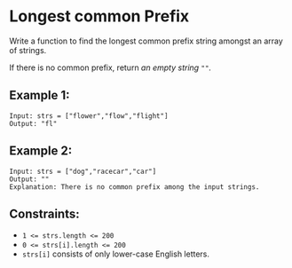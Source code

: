 # Longest common Prefix
Write a function to find the longest common prefix string amongst an array of strings.

If there is no common prefix, return *an empty string `""`.*

## Example 1:
```
Input: strs = ["flower","flow","flight"]
Output: "fl"
```

## Example 2:
```
Input: strs = ["dog","racecar","car"]
Output: ""
Explanation: There is no common prefix among the input strings.
```

## Constraints:
- `1 <= strs.length <= 200`
- `0 <= strs[i].length <= 200`
- `strs[i]` consists of only lower-case English letters.